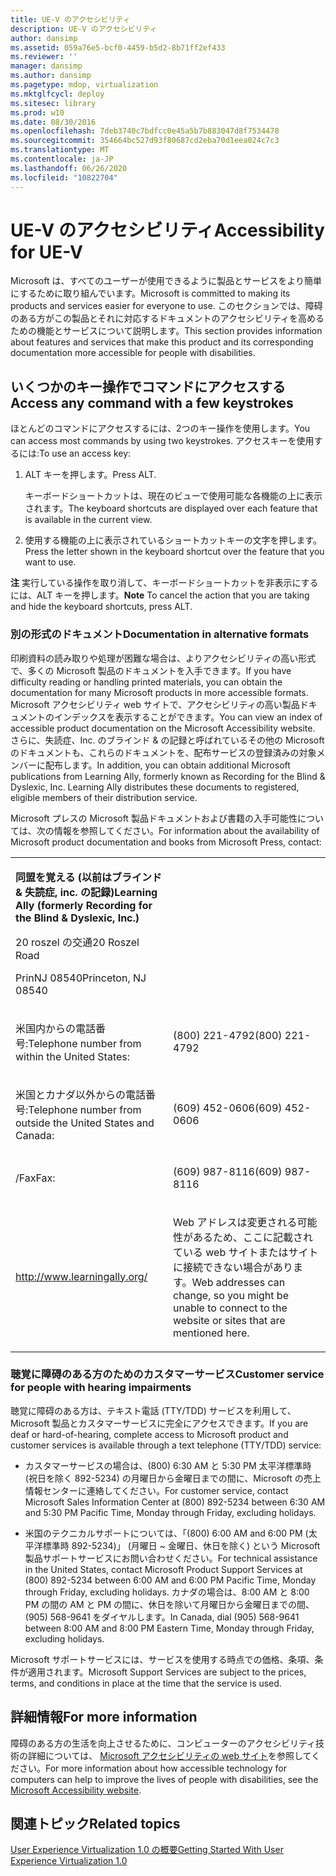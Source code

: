 ```yaml
---
title: UE-V のアクセシビリティ
description: UE-V のアクセシビリティ
author: dansimp
ms.assetid: 059a76e5-bcf0-4459-b5d2-8b71ff2ef433
ms.reviewer: ''
manager: dansimp
ms.author: dansimp
ms.pagetype: mdop, virtualization
ms.mktglfcycl: deploy
ms.sitesec: library
ms.prod: w10
ms.date: 08/30/2016
ms.openlocfilehash: 7deb3740c7bdfcc0e45a5b7b883047d8f7534478
ms.sourcegitcommit: 354664bc527d93f80687cd2eba70d1eea024c7c3
ms.translationtype: MT
ms.contentlocale: ja-JP
ms.lasthandoff: 06/26/2020
ms.locfileid: "10822704"
---
```

# <span data-ttu-id="e1ab0-103">UE-V のアクセシビリティ</span><span class="sxs-lookup"><span data-stu-id="e1ab0-103">Accessibility for UE-V</span></span>


<span data-ttu-id="e1ab0-104">Microsoft は、すべてのユーザーが使用できるように製品とサービスをより簡単にするために取り組んでいます。</span><span class="sxs-lookup"><span data-stu-id="e1ab0-104">Microsoft is committed to making its products and services easier for everyone to use.</span></span> <span data-ttu-id="e1ab0-105">このセクションでは、障碍のある方がこの製品とそれに対応するドキュメントのアクセシビリティを高めるための機能とサービスについて説明します。</span><span class="sxs-lookup"><span data-stu-id="e1ab0-105">This section provides information about features and services that make this product and its corresponding documentation more accessible for people with disabilities.</span></span>

## <span data-ttu-id="e1ab0-106">いくつかのキー操作でコマンドにアクセスする</span><span class="sxs-lookup"><span data-stu-id="e1ab0-106">Access any command with a few keystrokes</span></span>


<span data-ttu-id="e1ab0-107">ほとんどのコマンドにアクセスするには、2つのキー操作を使用します。</span><span class="sxs-lookup"><span data-stu-id="e1ab0-107">You can access most commands by using two keystrokes.</span></span> <span data-ttu-id="e1ab0-108">アクセスキーを使用するには:</span><span class="sxs-lookup"><span data-stu-id="e1ab0-108">To use an access key:</span></span>

1.  <span data-ttu-id="e1ab0-109">ALT キーを押します。</span><span class="sxs-lookup"><span data-stu-id="e1ab0-109">Press ALT.</span></span>

    <span data-ttu-id="e1ab0-110">キーボードショートカットは、現在のビューで使用可能な各機能の上に表示されます。</span><span class="sxs-lookup"><span data-stu-id="e1ab0-110">The keyboard shortcuts are displayed over each feature that is available in the current view.</span></span>

2.  <span data-ttu-id="e1ab0-111">使用する機能の上に表示されているショートカットキーの文字を押します。</span><span class="sxs-lookup"><span data-stu-id="e1ab0-111">Press the letter shown in the keyboard shortcut over the feature that you want to use.</span></span>

<span data-ttu-id="e1ab0-112">**注** 実行している操作を取り消して、キーボードショートカットを非表示にするには、ALT キーを押します。</span><span class="sxs-lookup"><span data-stu-id="e1ab0-112">**Note** To cancel the action that you are taking and hide the keyboard shortcuts, press ALT.</span></span>

 

### <span data-ttu-id="e1ab0-113">別の形式のドキュメント</span><span class="sxs-lookup"><span data-stu-id="e1ab0-113">Documentation in alternative formats</span></span>

<span data-ttu-id="e1ab0-114">印刷資料の読み取りや処理が困難な場合は、よりアクセシビリティの高い形式で、多くの Microsoft 製品のドキュメントを入手できます。</span><span class="sxs-lookup"><span data-stu-id="e1ab0-114">If you have difficulty reading or handling printed materials, you can obtain the documentation for many Microsoft products in more accessible formats.</span></span> <span data-ttu-id="e1ab0-115">Microsoft アクセシビリティ web サイトで、アクセシビリティの高い製品ドキュメントのインデックスを表示することができます。</span><span class="sxs-lookup"><span data-stu-id="e1ab0-115">You can view an index of accessible product documentation on the Microsoft Accessibility website.</span></span> <span data-ttu-id="e1ab0-116">さらに、失読症、Inc. のブラインド & の記録と呼ばれているその他の Microsoft のドキュメントも、これらのドキュメントを、配布サービスの登録済みの対象メンバーに配布します。</span><span class="sxs-lookup"><span data-stu-id="e1ab0-116">In addition, you can obtain additional Microsoft publications from Learning Ally, formerly known as Recording for the Blind & Dyslexic, Inc. Learning Ally distributes these documents to registered, eligible members of their distribution service.</span></span>

<span data-ttu-id="e1ab0-117">Microsoft プレスの Microsoft 製品ドキュメントおよび書籍の入手可能性については、次の情報を参照してください。</span><span class="sxs-lookup"><span data-stu-id="e1ab0-117">For information about the availability of Microsoft product documentation and books from Microsoft Press, contact:</span></span>

<table>
<colgroup>
<col width="50%" />
<col width="50%" />
</colgroup>
<tbody>
<tr class="odd">
<td align="left"><p><strong><span data-ttu-id="e1ab0-118">同盟を覚える (以前はブラインド &amp; 失読症, inc. の記録)</span><span class="sxs-lookup"><span data-stu-id="e1ab0-118">Learning Ally (formerly Recording for the Blind &amp; Dyslexic, Inc.)</span></span></strong></p>
<p><span data-ttu-id="e1ab0-119">20 roszel の交通</span><span class="sxs-lookup"><span data-stu-id="e1ab0-119">20 Roszel Road</span></span></p>
<p><span data-ttu-id="e1ab0-120">PrinNJ 08540</span><span class="sxs-lookup"><span data-stu-id="e1ab0-120">Princeton, NJ 08540</span></span></p></td>
<td align="left"><p></p></td>
</tr>
<tr class="even">
<td align="left"><p><span data-ttu-id="e1ab0-121">米国内からの電話番号:</span><span class="sxs-lookup"><span data-stu-id="e1ab0-121">Telephone number from within the United States:</span></span></p></td>
<td align="left"><p><span data-ttu-id="e1ab0-122">(800) 221-4792</span><span class="sxs-lookup"><span data-stu-id="e1ab0-122">(800) 221-4792</span></span></p></td>
</tr>
<tr class="odd">
<td align="left"><p><span data-ttu-id="e1ab0-123">米国とカナダ以外からの電話番号:</span><span class="sxs-lookup"><span data-stu-id="e1ab0-123">Telephone number from outside the United States and Canada:</span></span></p></td>
<td align="left"><p><span data-ttu-id="e1ab0-124">(609) 452-0606</span><span class="sxs-lookup"><span data-stu-id="e1ab0-124">(609) 452-0606</span></span></p></td>
</tr>
<tr class="even">
<td align="left"><p><span data-ttu-id="e1ab0-125">/Fax</span><span class="sxs-lookup"><span data-stu-id="e1ab0-125">Fax:</span></span></p></td>
<td align="left"><p><span data-ttu-id="e1ab0-126">(609) 987-8116</span><span class="sxs-lookup"><span data-stu-id="e1ab0-126">(609) 987-8116</span></span></p></td>
</tr>
<tr class="odd">
<td align="left"><p><a href="https://go.microsoft.com/fwlink/p/?linkid=239" data-raw-source="[http://www.learningally.org/](https://go.microsoft.com/fwlink/p/?linkid=239)">http://www.learningally.org/</a></p></td>
<td align="left"><p><span data-ttu-id="e1ab0-127">Web アドレスは変更される可能性があるため、ここに記載されている web サイトまたはサイトに接続できない場合があります。</span><span class="sxs-lookup"><span data-stu-id="e1ab0-127">Web addresses can change, so you might be unable to connect to the website or sites that are mentioned here.</span></span></p></td>
</tr>
</tbody>
</table>

 

### <span data-ttu-id="e1ab0-128">聴覚に障碍のある方のためのカスタマーサービス</span><span class="sxs-lookup"><span data-stu-id="e1ab0-128">Customer service for people with hearing impairments</span></span>

<span data-ttu-id="e1ab0-129">聴覚に障碍のある方は、テキスト電話 (TTY/TDD) サービスを利用して、Microsoft 製品とカスタマーサービスに完全にアクセスできます。</span><span class="sxs-lookup"><span data-stu-id="e1ab0-129">If you are deaf or hard-of-hearing, complete access to Microsoft product and customer services is available through a text telephone (TTY/TDD) service:</span></span>

-   <span data-ttu-id="e1ab0-130">カスタマーサービスの場合は、(800) 6:30 AM と 5:30 PM 太平洋標準時 (祝日を除く 892-5234) の月曜日から金曜日までの間に、Microsoft の売上情報センターに連絡してください。</span><span class="sxs-lookup"><span data-stu-id="e1ab0-130">For customer service, contact Microsoft Sales Information Center at (800) 892-5234 between 6:30 AM and 5:30 PM Pacific Time, Monday through Friday, excluding holidays.</span></span>

-   <span data-ttu-id="e1ab0-131">米国のテクニカルサポートについては、「(800) 6:00 AM and 6:00 PM (太平洋標準時 892-5234)」 (月曜日 ~ 金曜日、休日を除く) という Microsoft 製品サポートサービスにお問い合わせください。</span><span class="sxs-lookup"><span data-stu-id="e1ab0-131">For technical assistance in the United States, contact Microsoft Product Support Services at (800) 892-5234 between 6:00 AM and 6:00 PM Pacific Time, Monday through Friday, excluding holidays.</span></span> <span data-ttu-id="e1ab0-132">カナダの場合は、8:00 AM と 8:00 PM の間の AM と PM の間に、休日を除いて月曜日から金曜日までの間、(905) 568-9641 をダイヤルします。</span><span class="sxs-lookup"><span data-stu-id="e1ab0-132">In Canada, dial (905) 568-9641 between 8:00 AM and 8:00 PM Eastern Time, Monday through Friday, excluding holidays.</span></span>

<span data-ttu-id="e1ab0-133">Microsoft サポートサービスには、サービスを使用する時点での価格、条項、条件が適用されます。</span><span class="sxs-lookup"><span data-stu-id="e1ab0-133">Microsoft Support Services are subject to the prices, terms, and conditions in place at the time that the service is used.</span></span>

## <span data-ttu-id="e1ab0-134">詳細情報</span><span class="sxs-lookup"><span data-stu-id="e1ab0-134">For more information</span></span>


<span data-ttu-id="e1ab0-135">障碍のある方の生活を向上させるために、コンピューターのアクセシビリティ技術の詳細については、 [Microsoft アクセシビリティの web サイト](https://go.microsoft.com/fwlink/p/?linkid=8431)を参照してください。</span><span class="sxs-lookup"><span data-stu-id="e1ab0-135">For more information about how accessible technology for computers can help to improve the lives of people with disabilities, see the [Microsoft Accessibility website](https://go.microsoft.com/fwlink/p/?linkid=8431).</span></span>

## <span data-ttu-id="e1ab0-136">関連トピック</span><span class="sxs-lookup"><span data-stu-id="e1ab0-136">Related topics</span></span>


[<span data-ttu-id="e1ab0-137">User Experience Virtualization 1.0 の概要</span><span class="sxs-lookup"><span data-stu-id="e1ab0-137">Getting Started With User Experience Virtualization 1.0</span></span>](getting-started-with-user-experience-virtualization-10.md)

 

 





